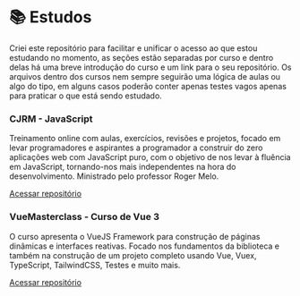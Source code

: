# :books: Estudos

Criei este repositório para facilitar e unificar o acesso ao que estou estudando no momento, as seções estão separadas por curso e dentro delas há uma breve introdução do curso e um link para o seu repositório. Os arquivos dentro dos cursos nem sempre seguirão uma lógica de aulas ou algo do tipo, em alguns casos poderão conter apenas testes vagos apenas para praticar o que está sendo estudado.

### CJRM - JavaScript

Treinamento online com aulas, exercícios, revisões e projetos, focado em levar programadores e aspirantes a programador a construir do zero aplicações web com JavaScript puro, com o objetivo de nos levar à fluência em JavaScript, tornando-nos mais independentes na hora do desenvolvimento. Ministrado pelo professor Roger Melo.

[Acessar repositório](https://github.com/santos2408/CJRM-Javascript)

### VueMasterclass - Curso de Vue 3

O curso apresenta o VueJS Framework para construção de páginas dinâmicas e interfaces reativas. Focado nos fundamentos da biblioteca e também na construção de um projeto completo usando Vue, Vuex, TypeScript, TailwindCSS, Testes e muito mais.

[Acessar repositório](https://github.com/santos2408/VueMastery)
